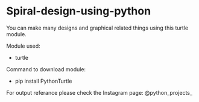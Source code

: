 # Spiral-design-using-python
You can make many designs and graphical related things using this turtle module.

Module used:
  - turtle
  
Command to download module:
  - pip install PythonTurtle
  
For output referance please check the Instagram page: @python_projects_
